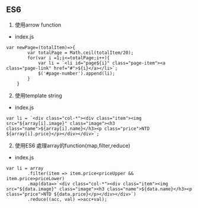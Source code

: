 ## ES6
1. 使用arrow function
* index.js
````
var newPage=(totalItem)=>{
        var totalPage = Math.ceil(totalItem/20);
        for(var i =1;i<=totalPage;i++){
            var li = `<li id="page${i}" class="page-item"><a class="page-link" href="#">${i}</a></li>`;
            $('#page-number').append(li);
        }
    }
````

2. 使用template string
* index.js
````
var li = `<div class="col-*"><div class="item"><img src="${array[i].image}" class="image"><h3 class="name">${array[i].name}</h3><p class="price">NTD ${array[i].price}</p></div></div>`;
````
2. 使用ES6 處理array的function(map,filter,reduce)
* index.js
````
var li = array
        .filter(item => item.price<priceUpper && item.price>priceLower)
        .map(data=>`<div class="col-*"><div class="item"><img src="${data.image}" class="image"><h3 class="name">${data.name}</h3><p class="price">NTD ${data.price}</p></div></div>`)
        .reduce((acc, val) =>acc+val);
````